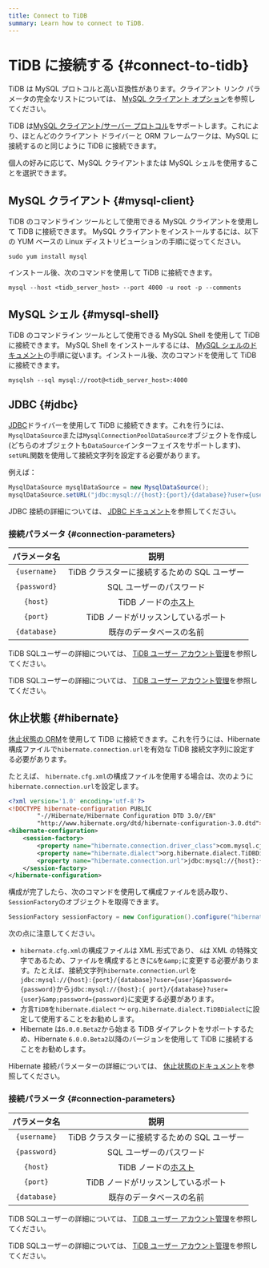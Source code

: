 ```yaml
---
title: Connect to TiDB
summary: Learn how to connect to TiDB.
---
```


# TiDB に接続する {#connect-to-tidb}

TiDB は MySQL プロトコルと高い互換性があります。クライアント リンク パラメータの完全なリストについては、 [MySQL クライアント オプション](https://dev.mysql.com/doc/refman/5.7/en/mysql-command-options.html)を参照してください。

TiDB は[MySQL クライアント/サーバー プロトコル](https://dev.mysql.com/doc/internals/en/client-server-protocol.html)をサポートします。これにより、ほとんどのクライアント ドライバーと ORM フレームワークは、MySQL に接続するのと同じように TiDB に接続できます。

個人の好みに応じて、MySQL クライアントまたは MySQL シェルを使用することを選択できます。

## MySQL クライアント {#mysql-client}

TiDB のコマンドライン ツールとして使用できる MySQL クライアントを使用して TiDB に接続できます。 MySQL クライアントをインストールするには、以下の YUM ベースの Linux ディストリビューションの手順に従ってください。

```shell
sudo yum install mysql
```

インストール後、次のコマンドを使用して TiDB に接続できます。

```shell
mysql --host <tidb_server_host> --port 4000 -u root -p --comments
```

## MySQL シェル {#mysql-shell}

TiDB のコマンドライン ツールとして使用できる MySQL Shell を使用して TiDB に接続できます。 MySQL Shell をインストールするには、 [MySQL シェルのドキュメント](https://dev.mysql.com/doc/mysql-shell/8.0/en/mysql-shell-install.html)の手順に従います。インストール後、次のコマンドを使用して TiDB に接続できます。

```shell
mysqlsh --sql mysql://root@<tidb_server_host>:4000
```

## JDBC {#jdbc}

[JDBC](https://dev.mysql.com/doc/connector-j/8.0/en/)ドライバーを使用して TiDB に接続できます。これを行うには、 `MysqlDataSource`または`MysqlConnectionPoolDataSource`オブジェクトを作成し (どちらのオブジェクトも`DataSource`インターフェイスをサポートします)、 `setURL`関数を使用して接続文字列を設定する必要があります。

例えば：

```java
MysqlDataSource mysqlDataSource = new MysqlDataSource();
mysqlDataSource.setURL("jdbc:mysql://{host}:{port}/{database}?user={username}&password={password}");
```

JDBC 接続の詳細については、 [JDBC ドキュメント](https://dev.mysql.com/doc/connector-j/8.0/en/)を参照してください。

### 接続パラメータ {#connection-parameters}

|    パラメータ名    |                              説明                              |
| :----------: | :----------------------------------------------------------: |
| `{username}` |                  TiDB クラスターに接続するための SQL ユーザー                 |
| `{password}` |                        SQL ユーザーのパスワード                        |
|   `{host}`   | TiDB ノードの[ホスト](https://en.wikipedia.org/wiki/Host_(network)) |
|   `{port}`   |                     TiDB ノードがリッスンしているポート                     |
| `{database}` |                         既存のデータベースの名前                         |

<CustomContent platform="tidb">

TiDB SQLユーザーの詳細については、 [TiDB ユーザー アカウント管理](/user-account-management.md)を参照してください。

</CustomContent>

<CustomContent platform="tidb-cloud">

TiDB SQLユーザーの詳細については、 [TiDB ユーザー アカウント管理](https://docs.pingcap.com/tidb/stable/user-account-management)を参照してください。

</CustomContent>

## 休止状態 {#hibernate}

[休止状態の ORM](https://hibernate.org/orm/)を使用して TiDB に接続できます。これを行うには、Hibernate 構成ファイルで`hibernate.connection.url`を有効な TiDB 接続文字列に設定する必要があります。

たとえば、 `hibernate.cfg.xml`の構成ファイルを使用する場合は、次のように`hibernate.connection.url`を設定します。

```xml
<?xml version='1.0' encoding='utf-8'?>
<!DOCTYPE hibernate-configuration PUBLIC
        "-//Hibernate/Hibernate Configuration DTD 3.0//EN"
        "http://www.hibernate.org/dtd/hibernate-configuration-3.0.dtd">
<hibernate-configuration>
    <session-factory>
        <property name="hibernate.connection.driver_class">com.mysql.cj.jdbc.Driver</property>
        <property name="hibernate.dialect">org.hibernate.dialect.TiDBDialect</property>
        <property name="hibernate.connection.url">jdbc:mysql://{host}:{port}/{database}?user={user}&amp;password={password}</property>
    </session-factory>
</hibernate-configuration>
```

構成が完了したら、次のコマンドを使用して構成ファイルを読み取り、 `SessionFactory`のオブジェクトを取得できます。

```java
SessionFactory sessionFactory = new Configuration().configure("hibernate.cfg.xml").buildSessionFactory();
```

次の点に注意してください。

-   `hibernate.cfg.xml`の構成ファイルは XML 形式であり、 `&`は XML の特殊文字であるため、ファイルを構成するときに`&`を`&amp;`に変更する必要があります。たとえば、接続文字列`hibernate.connection.url`を`jdbc:mysql://{host}:{port}/{database}?user={user}&password={password}`から`jdbc:mysql://{host}:{ port}/{database}?user={user}&amp;password={password}`に変更する必要があります。
-   方言`TiDB`を`hibernate.dialect` ～ `org.hibernate.dialect.TiDBDialect`に設定して使用することをお勧めします。
-   Hibernate は`6.0.0.Beta2`から始まる TiDB ダイアレクトをサポートするため、Hibernate `6.0.0.Beta2`以降のバージョンを使用して TiDB に接続することをお勧めします。

Hibernate 接続パラメーターの詳細については、 [休止状態のドキュメント](https://hibernate.org/orm/documentation)を参照してください。

### 接続パラメータ {#connection-parameters}

|    パラメータ名    |                              説明                              |
| :----------: | :----------------------------------------------------------: |
| `{username}` |                  TiDB クラスターに接続するための SQL ユーザー                 |
| `{password}` |                        SQL ユーザーのパスワード                        |
|   `{host}`   | TiDB ノードの[ホスト](https://en.wikipedia.org/wiki/Host_(network)) |
|   `{port}`   |                     TiDB ノードがリッスンしているポート                     |
| `{database}` |                         既存のデータベースの名前                         |

<CustomContent platform="tidb">

TiDB SQLユーザーの詳細については、 [TiDB ユーザー アカウント管理](/user-account-management.md)を参照してください。

</CustomContent>

<CustomContent platform="tidb-cloud">

TiDB SQLユーザーの詳細については、 [TiDB ユーザー アカウント管理](https://docs.pingcap.com/tidb/stable/user-account-management)を参照してください。

</CustomContent>
